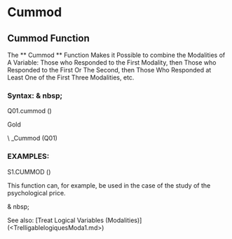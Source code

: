 # Cummod

## Cummod Function

The ** Cummod ** Function Makes it Possible to combine the Modalities of A Variable: Those who Responded to the First Modality, then Those who Responded to the First Or The Second, then Those Who Responded at Least One of the First Three Modalities, etc.

### Syntax: & nbsp;

Q01.cummod ()

Gold

\ _Cummod (Q01)

### EXAMPLES:

S1.CUMMOD ()

This function can, for example, be used in the case of the study of the psychological price.

& nbsp;

See also: [Treat Logical Variables (Modalities)] (<TrelligablelogiquesModa1.md>)